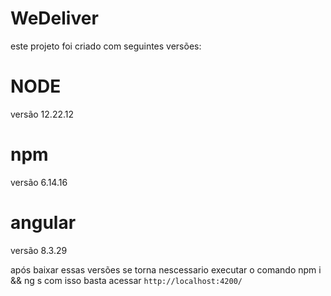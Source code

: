 # WeDeliver
este projeto foi criado com seguintes versões:
# NODE
versão 12.22.12
# npm
versão 6.14.16
# angular
versão 8.3.29

após baixar essas versões se torna nescessario executar o comando npm i && ng s
com isso basta acessar `http://localhost:4200/` 
